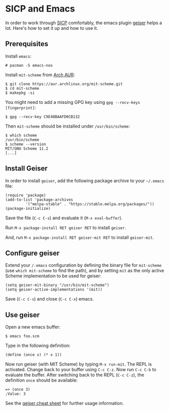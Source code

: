 # SICP and Emacs

In order to work through
[SICP](https://mitpress.mit.edu/sites/default/files/sicp/full-text/book/book.html)
comfortably, the emacs plugin [geiser](https://www.nongnu.org/geiser/) helps a
lot. Here's how to set it up and how to use it.

## Prerequisites

Install `emacs`:

    # pacman -S emacs-nox

Install `mit-scheme` from [Arch AUR](https://aur.archlinux.org/packages/mit-scheme):

    $ git clone https://aur.archlinux.org/mit-scheme.git
    $ cd mit-scheme
    $ makepkg -si

You might need to add a missing GPG key using `gpg --recv-keys [fingerprint]`:

    $ gpg --recv-key C9E40BAAFD0CB132

Then `mit-scheme` should be installed under `/usr/bin/scheme`:

    $ which scheme
    /usr/bin/scheme
    $ scheme --version
    MIT/GNU Scheme 11.2
    [...]

## Install Geiser

In order to install `geiser`, add the following package archive to your `~/.emacs` file:

    (require 'package)
    (add-to-list 'package-archives
             '("melpa-stable" . "https://stable.melpa.org/packages/"))
    (package-initialize)

Save the file (`C-c C-s`) and evaluate it (`M-x eval-buffer`).

Run `M-x package-install RET geiser RET` to install `geiser`.

And, run `M-x package-install RET geiser-mit RET` to install `geiser-mit`.

## Configure geiser

Extend your `/.emacs` configuration by defining the binary file for
`mit-scheme` (use `which mit-scheme` to find the path), and by setting `mit` as
the only active Scheme implementation to be used for geiser:

    (setq geiser-mit-binary "/usr/bin/mit-scheme")
    (setq geiser-active-implementations '(mit))

Save (`C-c C-s`) and close (`C-c C-x`) emacs.

## Use geiser

Open a new emacs buffer:

    $ emacs foo.scm

Type in the following definition:

    (define (once x) (* x 1))

Now run geiser (with MIT Scheme) by typing `M-x run-mit`. The REPL is
activated. Change back to your buffer using `C-c C-z`. Now run `C-c C-b` to
evaluate the buffer. After switching back to the REPL (`C-c C-z`), the
definition `once` should be available:

    => (once 3)
    ;Value: 3

See the [geiser cheat
sheet](https://www.nongnu.org/geiser/Cheat-sheet.html#Cheat-sheet) for further
usage information.
